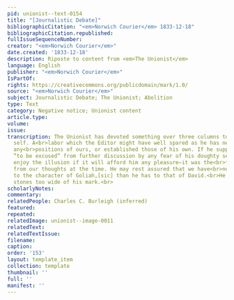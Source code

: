 ```yaml
---
pid: unionist--text-0154
title: "[Journalistic Debate]"
bibliographicCitation: "<em>Norwich Courier</em> 1833-12-18"
bibliographicCitation.republished: 
fullIssueSequenceNumber: 
creator: "<em>Norwich Courier</em>"
date.created: '1833-12-18'
description: Riposte to content from <em>The Unionist</em>
language: English
publisher: "<em>Norwich Courier</em>"
IsPartOf: 
rights: https://creativecommons.org/publicdomain/mark/1.0/
source: "<em>Norwich Courier</em>"
subject: Journalistic Debate; The Unionist; Abolition
type: Text
category: Negative notice; Unionist content
article.type: 
volume: 
issue: 
transcription: The Unionist has devoted something over three columns to our humble
  self. A<br>labor which the Editor might have well spared as he has neither overturned
  any<br>positions of ours, or established those of his own. If he supposes that we<br>desired
  “to be excused” from further discussion by any fear of his doughty self,<br>he may
  enjoy the illusion if it will afford him any pleasure—it was the<br>fatherest thing
  from our thoughts at the time. He may rest assured that we have<br>no greater claim
  to the character of Goliah,[sic] than he has to that of David.<br>He slings his
  stones too wide of his mark.<br>
scholarlyNotes: 
commentary: 
relatedPeople: Charles C. Burleigh (inferred)
featured: 
repeated: 
relatedImage: unionist--image-0011
relatedText: 
relatedTextIssue: 
filename: 
caption: 
order: '153'
layout: template_item
collection: template
thumbnail: ''
full: ''
manifest: ''
---
```

